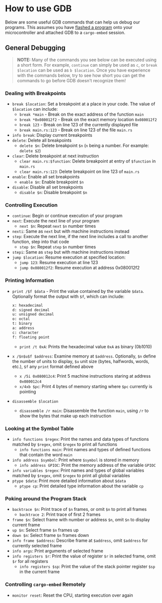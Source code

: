 # How to use GDB

Below are some useful GDB commands that can help us debug our programs. This assumes you have
[flashed a program](../../05-meet-your-software/flash-it.md) onto your microcontroller and
attached GDB to a `cargo-embed` session.

## General Debugging

> **NOTE:** Many of the commands you see below can be executed using a short form. For example,
> `continue` can simply be used as `c`, or `break $location` can be used as `b $location`. Once you
> have experience with the commands below, try to see how short you can get the commands to go
> before GDB doesn't recognize them!


### Dealing with Breakpoints

* `break $location`: Set a breakpoint at a place in your code. The value of `$location` can include:
    * `break *main` - Break on the exact address of the function `main`
    * `break *0x080012f2` - Break on the exact memory location `0x080012f2`
    * `break 123` - Break on line 123 of the currently displayed file
    * `break main.rs:123` - Break on line 123 of the file `main.rs`
* `info break`: Display current breakpoints
* `delete`: Delete all breakpoints
    * `delete $n`: Delete breakpoint `$n` (`n` being a number. For example: `delete $2`)
* `clear`: Delete breakpoint at next instruction
    * `clear main.rs:$function`: Delete breakpoint at entry of `$function` in `main.rs`
    * `clear main.rs:123`: Delete breakpoint on line 123 of `main.rs`
* `enable`: Enable all set breakpoints
  * `enable $n`: Enable breakpoint `$n`
* `disable`: Disable all set breakpoints
  * `disable $n`: Disable breakpoint `$n`

### Controlling Execution

* `continue`: Begin or continue execution of your program
* `next`: Execute the next line of your program
    * `next $n`: Repeat `next` `$n` number times
* `nexti`: Same as `next` but with machine instructions instead
* `step`: Execute the next line, if the next line includes a call to another function, step into that code
    * `step $n`: Repeat `step` `$n` number times
* `stepi`: Same as `step` but with machine instructions instead
* `jump $location`: Resume execution at specified location:
    * `jump 123`: Resume execution at line 123
    * `jump 0x080012f2`: Resume execution at address 0x080012f2

### Printing Information

* `print /$f $data` - Print the value contained by the variable `$data`. Optionally format the
  output with `$f`, which can include:
    ```txt
    x: hexadecimal
    d: signed decimal
    u: unsigned decimal
    o: octal
    t: binary
    a: address
    c: character
    f: floating point
    ```
    * `print /t 0xA`: Prints the hexadecimal value `0xA` as binary (0b1010)

* `x /$n$u$f $address`: Examine memory at `$address`. Optionally, `$n` define the number of units to
  display, `$u` unit size (bytes, halfwords, words, etc.), `$f` any `print` format defined above
    * `x /5i 0x080012c4`: Print 5 machine instructions staring at address `0x080012c4`
    * `x/4xb $pc`: Print 4 bytes of memory starting where `$pc` currently is pointing
* `disassemble $location`
    * `disassemble /r main`: Disassemble the function `main`, using `/r` to show the bytes that make
      up each instruction


### Looking at the Symbol Table

* `info functions $regex`: Print the names and data types of functions matched by `$regex`, omit
  `$regex` to print all functions
    * `info functions main`: Print names and types of defined functions that contain the word `main`
* `info address $symbol`: Print where `$symbol` is stored in memory
    * `info address GPIOC`: Print the memory address of the variable `GPIOC`
* `info variables $regex`: Print names and types of global variables matched by `$regex`, omit
  `$regex` to print all global variables
* `ptype $data`: Print more detailed information about `$data`
    * `ptype cp`: Print detailed type information about the variable `cp`

### Poking around the Program Stack

* `backtrace $n`: Print trace of `$n` frames, or omit `$n` to print all frames
  * `backtrace 2`: Print trace of first 2 frames
* `frame $n`: Select frame with number or address `$n`, omit `$n` to display current frame
* `up $n`: Select frame `$n` frames up
* `down $n`: Select frame `$n` frames down
* `info frame $address`: Describe frame at `$address`, omit `$address` for currently selected frame
* `info args`: Print arguments of selected frame
* `info registers $r`: Print the value of register `$r` in selected frame, omit `$r` for all
  registers
    * `info registers $sp`: Print the value of the stack pointer register `$sp` in the current frame

### Controlling `cargo-embed` Remotely

* `monitor reset`: Reset the CPU, starting execution over again
